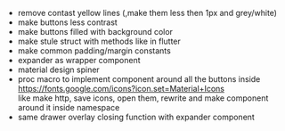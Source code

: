 * remove contast yellow lines (,make them less then 1px and grey/white)
* make buttons less contrast
* make buttons filled with background color
* make stule struct with methods like in flutter
* make common padding/margin constants
* expander as wrapper component
* material design spiner
* proc macro to implement component around all the buttons inside </br>
https://fonts.google.com/icons?icon.set=Material+Icons </br>
like make http, save icons, open them, rewrite and make component around it inside namespace
* same drawer overlay closing function with expander component